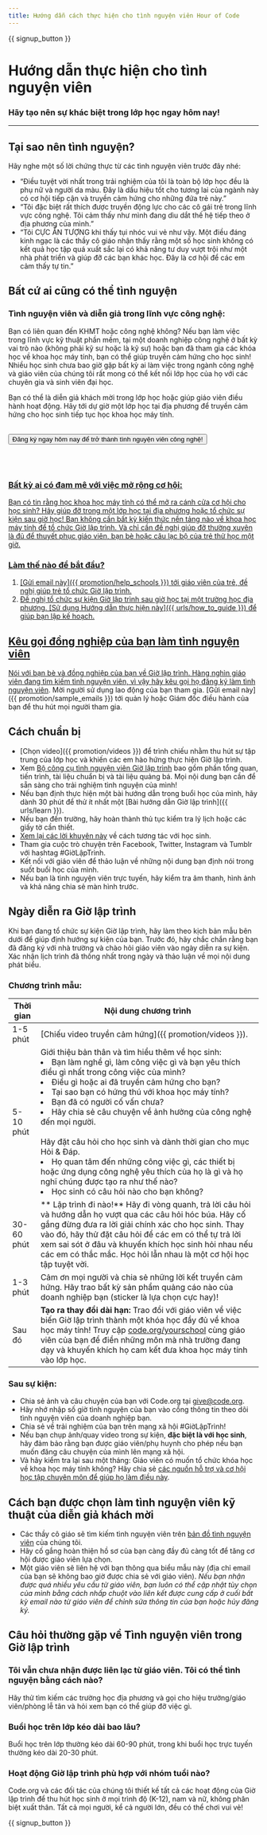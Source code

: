 ```yaml
---
title: Hướng dẫn cách thực hiện cho tình nguyện viên Hour of Code
---
```


{{ signup_button }}

# Hướng dẫn thực hiện cho tình nguyện viên
### Hãy tạo nên sự khác biệt trong lớp học ngay hôm nay!

***

## Tại sao nên tình nguyện?
Hãy nghe một số lời chứng thực từ các tình nguyện viên trước đây nhé:

- “Điều tuyệt vời nhất trong trải nghiệm của tôi là toàn bộ lớp học đều là phụ nữ và người da màu. Đây là dấu hiệu tốt cho tương lai của ngành này có cơ hội tiếp cận và truyền cảm hứng cho những đứa trẻ này.”
- “Tôi đặc biệt rất thích được truyền động lực cho các cô gái trẻ trong lĩnh vực công nghệ. Tôi cảm thấy như mình đang dìu dắt thế hệ tiếp theo ở địa phương của mình.”
- “Tôi CỰC ẤN TƯỢNG khi thấy tụi nhóc vui vẻ như vậy. Một điều đáng kinh ngạc là các thầy cô giáo nhận thấy rằng một số học sinh không có kết quả học tập quá xuất sắc lại có khả năng tư duy vượt trội như một nhà phát triển và giúp đỡ các bạn khác học. Đây là cơ hội để các em cảm thấy tự tin.”

## Bất cứ ai cũng có thể tình nguyện
### Tình nguyện viên và diễn giả trong lĩnh vực công nghệ:
Bạn có liên quan đến KHMT hoặc công nghệ không? Nếu bạn làm việc trong lĩnh vực kỹ thuật phần mềm, tại một doanh nghiệp công nghệ ở bất kỳ vai trò nào (không phải kỹ sư hoặc là kỹ sư) hoặc bạn đã tham gia các khóa học về khoa học máy tính, bạn có thể giúp truyền cảm hứng cho học sinh! Nhiều học sinh chưa bao giờ gặp bất kỳ ai làm việc trong ngành công nghệ và giáo viên của chúng tôi rất mong có thể kết nối lớp học của họ với các chuyên gia và sinh viên đại học.

Bạn có thể là diễn giả khách mời trong lớp học hoặc giúp giáo viên điều hành hoạt động. Hãy tới dự giờ một lớp học tại địa phương để truyền cảm hứng cho học sinh tiếp tục học khoa học máy tính.
<br>
<br>

<a href="https://code.org/volunteer"><button>Đăng ký ngay hôm nay để trở thành tình nguyện viên công nghệ!</button>

<br>
<br>

### Bất kỳ ai có đam mê với việc mở rộng cơ hội:
Bạn có tin rằng học khoa học máy tính có thể mở ra cánh cửa cơ hội cho học sinh? Hãy giúp đỡ trong một lớp học tại địa phương hoặc tổ chức sự kiện sau giờ học! Bạn không cần bất kỳ kiến thức nền tảng nào về khoa học máy tính để tổ chức Giờ lập trình. Và chỉ cần đề nghị giúp đỡ thường xuyên là đủ để thuyết phục giáo viên, bạn bè hoặc câu lạc bộ của trẻ thử học một giờ.

### Làm thế nào để bắt đầu?

1. [Gửi email này]({{ promotion/help_schools }}) tới giáo viên của trẻ, đề nghị giúp trẻ tổ chức Giờ lập trình.
2. Đề nghị tổ chức sự kiện Giờ lập trình sau giờ học tại một trường học địa phương. [Sử dụng Hướng dẫn thực hiện này]({{ urls/how_to_guide }}) để giúp bạn lập kế hoạch.

## Kêu gọi đồng nghiệp của bạn làm tình nguyện viên
Nói với bạn bè và đồng nghiệp của bạn về Giờ lập trình. Hàng nghìn giáo viên đang tìm kiếm tình nguyện viên, vì vậy hãy kêu gọi họ [đăng ký làm tình nguyện viên](https://code.org/volunteer). Mời người sử dụng lao động của bạn tham gia. [Gửi email này]({{ promotion/sample_emails }}) tới quản lý hoặc Giám đốc điều hành của bạn để thu hút mọi người tham gia.

## Cách chuẩn bị
- [Chọn video]({{ promotion/videos }}) để trình chiếu nhằm thu hút sự tập trung của lớp học và khiến các em hào hứng thực hiện Giờ lập trình.
- Xem [Bộ công cụ tình nguyện viên Giờ lập trình](/files/hoc-volunteer-toolkit.pdf) bao gồm phần tổng quan, tiến trình, tài liệu chuẩn bị và tài liệu quảng bá. Mọi nội dung bạn cần để sẵn sàng cho trải nghiệm tình nguyện của mình!
- Nếu bạn định thực hiện một bài hướng dẫn trong buổi học của mình, hãy dành 30 phút để thử ít nhất một [Bài hướng dẫn Giờ lập trình]({{ urls/learn }}).
- Nếu bạn đến trường, hãy hoàn thành thủ tục kiểm tra lý lịch hoặc các giấy tờ cần thiết.
- [Xem lại các lời khuyên này](https://code.org/files/CSTT_Volunteers.pdf) về cách tương tác với học sinh.
- Tham gia cuộc trò chuyện trên Facebook, Twitter, Instagram và Tumblr với hashtag #GiờLậpTrình.
- Kết nối với giáo viên để thảo luận về những nội dung bạn định nói trong suốt buổi học của mình.
- Nếu bạn là tình nguyện viên trực tuyến, hãy kiểm tra âm thanh, hình ảnh và khả năng chia sẻ màn hình trước.

## Ngày diễn ra Giờ lập trình
Khi bạn đang tổ chức sự kiện Giờ lập trình, hãy làm theo kịch bản mẫu bên dưới để giúp định hướng sự kiện của bạn. Trước đó, hãy chắc chắn rằng bạn đã đăng ký với nhà trường và chào hỏi giáo viên vào ngày diễn ra sự kiện. Xác nhận lịch trình đã thống nhất trong ngày và thảo luận về mọi nội dung phát biểu.

### Chương trình mẫu:

| Thời gian  | Nội dung chương trình                                                                                                                                                                                                                                                                                                                                             |
| ---------- | ----------------------------------------------------------------------------------------------------------------------------------------------------------------------------------------------------------------------------------------------------------------------------------------------------------------------------------------------------------------- |
| 1-5 phút   | [Chiếu video truyền cảm hứng]({{ promotion/videos }}).                                                                                                                                                                                                                                                                                                            |
| 5-10 phút  | Giới thiệu bản thân và tìm hiểu thêm về học sinh:</ul><li>Bạn làm nghề gì, làm công việc gì và bạn yêu thích điều gì nhất trong công việc của mình?</li><li>Điều gì hoặc ai đã truyền cảm hứng cho bạn?</li><li>Tại sao bạn có hứng thú với khoa học máy tính?</li><li>Bạn đã có người cố vấn chưa?</li><li>Hãy chia sẻ câu chuyện về ảnh hưởng của công nghệ đến mọi người.</li><br>Hãy đặt câu hỏi cho học sinh và dành thời gian cho mục Hỏi & Đáp.</br> <li> Họ quan tâm đến những công việc gì, các thiết bị hoặc ứng dụng công nghệ yêu thích của họ là gì và họ nghĩ chúng được tạo ra như thế nào? </li><li> Học sinh có câu hỏi nào cho bạn không?</ul> |
| 30-60 phút | ** Lập trình đi nào!** Hãy đi vòng quanh, trả lời câu hỏi và hướng dẫn họ vượt qua các câu hỏi hóc búa. Hãy cố gắng đừng đưa ra lời giải chính xác cho học sinh. Thay vào đó, hãy thử đặt câu hỏi để các em có thể tự trả lời xem sai sót ở đâu và khuyến khích học sinh hỏi nhau nếu các em có thắc mắc. Học hỏi lẫn nhau là một cơ hội học tập tuyệt vời.       |
| 1-3 phút   | Cảm ơn mọi người và chia sẻ những lời kết truyền cảm hứng. Hãy trao bất kỳ sản phẩm quảng cáo nào của doanh nghiệp bạn (sticker là lựa chọn cực hay)!                                                                                                                                                                                                             |
| Sau đó     | **Tạo ra thay đổi dài hạn:** Trao đổi với giáo viên về việc biến Giờ lập trình thành một khóa học đầy đủ về khoa học máy tính! Truy cập [code.org/yourschool](https://code.org/yourschool) cùng giáo viên của bạn để điền những môn mà nhà trường đang dạy và khuyến khích họ cam kết đưa khoa học máy tính vào lớp học.                                          |

### Sau sự kiện:
- Chia sẻ ảnh và câu chuyện của bạn với Code.org tại give@code.org.
- Hãy nhớ nhập số giờ tình nguyện của bạn vào cổng thông tin theo dõi tình nguyện viên của doanh nghiệp bạn.
- Chia sẻ về trải nghiệm của bạn trên mạng xã hội #GiờLậpTrình!
- Nếu bạn chụp ảnh/quay video trong sự kiện, **đặc biệt là với học sinh**, hãy đảm bảo rằng bạn được giáo viên/phụ huynh cho phép nếu bạn muốn đăng câu chuyện của mình lên mạng xã hội.
- Và hãy kiểm tra lại sau một tháng: Giáo viên có muốn tổ chức khóa học về khoa học máy tính không? Hãy chia sẻ [các nguồn hỗ trợ và cơ hội học tập chuyên môn để giúp họ làm điều này](https://code.org/yourschool).

## Cách bạn được chọn làm tình nguyện viên kỹ thuật của diễn giả khách mời
- Các thầy cô giáo sẽ tìm kiếm tình nguyện viên trên [bản đồ tình nguyện viên](https://code.org/volunteer/local) của chúng tôi.
- Hãy cố gắng hoàn thiện hồ sơ của bạn càng đầy đủ càng tốt để tăng cơ hội được giáo viên lựa chọn.
- Một giáo viên sẽ liên hệ với bạn thông qua biểu mẫu này (địa chỉ email của bạn sẽ không bao giờ được chia sẻ với giáo viên). *Nếu bạn nhận được quá nhiều yêu cầu từ giáo viên, bạn luôn có thể cập nhật tùy chọn của mình bằng cách nhấp chuột vào liên kết được cung cấp ở cuối bất kỳ email nào từ giáo viên để chỉnh sửa thông tin của bạn hoặc hủy đăng ký.*

## Câu hỏi thường gặp về Tình nguyện viên trong Giờ lập trình

### Tôi vẫn chưa nhận được liên lạc từ giáo viên. Tôi có thể tình nguyện bằng cách nào?
Hãy thử tìm kiếm các trường học địa phương và gọi cho hiệu trưởng/giáo viên/phòng lễ tân và hỏi xem bạn có thể giúp đỡ việc gì.

### Buổi học trên lớp kéo dài bao lâu?
Buổi học trên lớp thường kéo dài 60-90 phút, trong khi buổi học trực tuyến thường kéo dài 20-30 phút.

### Hoạt động Giờ lập trình phù hợp với nhóm tuổi nào?
Code.org và các đối tác của chúng tôi thiết kế tất cả các hoạt động của Giờ lập trình để thu hút học sinh ở mọi trình độ (K-12), nam và nữ, không phân biệt xuất thân. Tất cả mọi người, kể cả người lớn, đều có thể chơi vui vẻ!



{{ signup_button }}
